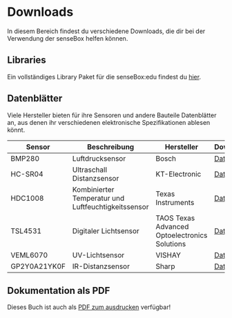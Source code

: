# Downloads
In diesem Bereich findest du verschiedene Downloads, die dir bei der Verwendung der senseBox helfen können.

## Libraries
Ein vollständiges Library Paket für die senseBox:edu findest du [hier](https://github.com/sensebox/resources/blob/master/libraries/senseBox_Libraries.zip?raw=true).

## Datenblätter
Viele Hersteller bieten für ihre Sensoren und andere Bauteile Datenblätter an, aus denen ihr verschiedenen elektronische Spezifikationen ablesen könnt.

| Sensor  | Beschreibung   | Hersteller | Download              |
|---------|----------------|------------|-----------------------|
| BMP280  | Luftdrucksensor | Bosch | [Datenblatt](https://raw.githubusercontent.com/sensebox/resources/master/datasheets/ddatasheet_BMP280-pressure-sensor.pdf) |
| HC-SR04 | Ultraschall Distanzsensor | KT-Electronic | [Datenblatt](https://raw.githubusercontent.com/sensebox/resources/master/datasheets/datasheet_HC-SR04_ultraschallmodul.pdf) |
| HDC1008 | Kombinierter Temperatur und Luftfeuchtigkeitssensor| Texas Instruments     |[Datenblatt](https://raw.githubusercontent.com/sensebox/resources/master/datasheets/datasheet_hdc1008.pdf)
| TSL4531 | Digitaler Lichtsensor | TAOS Texas Advanced Optoelectronics Solutions |[Datenblatt](https://raw.githubusercontent.com/sensebox/resources/master/datasheets/datasheet_TSL4531_lux-sensor.pdf)|
| VEML6070| UV-Lichtsensor |VISHAY | [Datenblatt](https://raw.githubusercontent.com/sensebox/resources/master/datasheets/datasheet_veml6070-UV-A-Light-Sensor.pdf)                        |
| GP2Y0A21YK0F        |   IR-Distanzsensor                        |   Sharp        |  [Datenblatt](https://raw.githubusercontent.com/sensebox/resources/master/datasheets/datasheet_sharp_ir-dist_GP2Y0A21YK0F.pdf)                                                                                                                     |

## Dokumentation als PDF
Dieses Buch ist auch als [PDF zum ausdrucken](https://sensebox.de/books/senseBox:edu_de.pdf) verfügbar!
